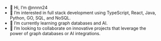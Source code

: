 - 👋 Hi, I’m @nnnn24
- 👀 I’m interested in full stack development using TypeScript, React, Java, Python, GO, SQL, and NoSQL.
- 🌱 I’m currently learning graph databases and AI.
- 💞️ I’m looking to collaborate on innovative projects that leverage the power of graph databases or AI integrations.
<!---
nnnn24/nnnn24 is a ✨ special ✨ repository because its `README.md` (this file) appears on your GitHub profile.
You can click the Preview link to take a look at your changes.
--->
